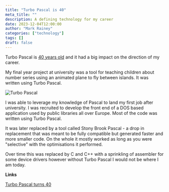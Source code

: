 ```yaml
---
title: "Turbo Pascal is 40"
meta_title: ""
description: A defining technology for my career
date: 2023-12-04T12:00:00
author: "Mark Rainey"
categories: ["technology"]
tags: []
draft: false
---
```


Turbo Pascal is [40 years old](https://blog.marcocantu.com/blog/2023-november-turbopascal40.html) and it had a big impact on the direction of my career.


My final year project at university was a tool for teaching children about number series using an animated plane to fly between islands. It was written using Turbo Pascal.

<img src="/blog/TurboPascal.png" title="Turbo Pascal" class="mid-image"></img><p></p>

I was able to leverage my knowledge of Pascal to land my first job after university. I was recruited to develop the front end of a DOS based application used by public libraries all over Europe. Most of the code was written using Turbo Pascal. 

It was later replaced by a tool called Stony Brook Pascal - a drop in replacement that was meant to be fully compatible but generated faster and more smaller code. On the whole it mostly worked as long as you were "selective" with the optimisations it performed. 

Over time this was replaced by C and C++ with a sprinkling of assembler for some device drivers however without Turbo Pascal I would not be where I am today.

__Links__

[Turbo Pascal turns 40](https://blog.marcocantu.com/blog/2023-november-turbopascal40.html)
